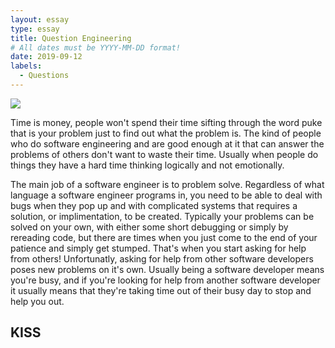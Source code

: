 ```yaml
---
layout: essay
type: essay
title: Question Engineering
# All dates must be YYYY-MM-DD format!
date: 2019-09-12
labels:
  - Questions
---
```


<img class="ui tiny right spaced image" src="../images/degree_difficulty.jpg">

Time is money, people won't spend their time sifting through the word puke that is your problem just to find out what the problem is. The kind of people who do software engineering and are good enough at it that can answer the problems of others don't want to waste their time. Usually when people do things they have a hard time thinking logically and not emotionally. 

The main job of a software engineer is to problem solve. Regardless of what language a software engineer programs in, you need to be able to deal with bugs when they pop up and with complicated systems that requires a solution, or implimentation, to be created. Typically your problems can be solved on your own, with either some short debugging or simply by rereading code, but there are times when you just come to the end of your patience and simply get stumped. That's when you start asking for help from others! Unfortunatly, asking for help from other software developers poses new problems on it's own. Usually being a software developer means you're busy, and if you're looking for help from another software developer it usually means that they're taking time out of their busy day to stop and help you out.

## KISS

